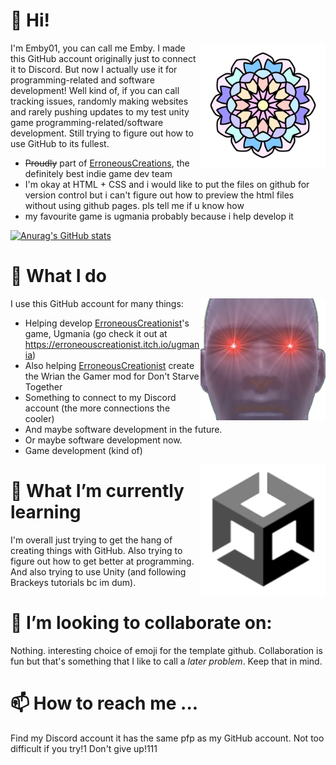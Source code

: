 # 👋 Hi! 
<img src="japanflowertransparent.png" alt="pfp" width="200" align="right">

I'm Emby01, you can call me Emby. I made this GitHub account originally just to connect it to Discord. But now I actually use it for programming-related and software development! Well kind of, if you can call tracking issues, randomly making websites and rarely pushing updates to my test unity game programming-related/software development. Still trying to figure out how to use GitHub to its fullest.

- ~~Proudly~~ part of [ErroneousCreations](https://github.com/ErroneousCreations), the definitely best indie game dev team
- I'm okay at HTML + CSS and i would like to put the files on github for version control but  i can't figure out how to preview the html files without using github pages. pls tell me if u know how
- my favourite game is ugmania probably because i help develop it

[![Anurag's GitHub stats](https://github-readme-stats.vercel.app/api?username=Emby01&show_icons=true&theme=tokyonight&hide_border=true)](https://github.com/anuraghazra/github-readme-stats)

# 👀 What I do
I use this GitHub account for many things:
<img src="ugfavicon.png" alt="ug favicon" width="200" align="right">
- Helping develop [ErroneousCreationist](https://github.com/ErroneousCreationist)'s game, Ugmania (go check it out at https://erroneouscreationist.itch.io/ugmania) 
- Also helping [ErroneousCreationist](https://github.com/ErroneousCreationist) create the Wrian the Gamer mod for Don't Starve Together
- Something to connect to my Discord account (the more connections the cooler)
- And maybe software development in the future.
- Or maybe software development now.
- Game development (kind of)
<img src="logo-unity-web.png" alt="unity logo" width="200" align="right">

# 🌱 What I’m currently learning
I'm overall just trying to get the hang of creating things with GitHub. Also trying to figure out how to get better at programming. And also trying to use Unity (and following Brackeys tutorials bc im dum).
# 💞️ I’m looking to collaborate on: 
Nothing. interesting choice of emoji for the template github. Collaboration is fun but that's something that I like to call a *later problem*. Keep that in mind.
# 📫 How to reach me ...
Find my Discord account it has the same pfp as my GitHub account. Not too difficult if you try!1 Don't give up!111
<!---
Emby01/Emby01 is a ✨ special ✨ repository because its `README.md` (this file) appears on your GitHub profile.
You can click the Preview link to take a look at your changes.
--->
